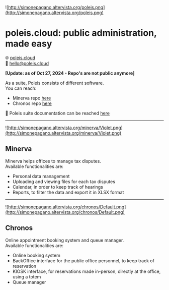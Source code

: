 ![http://simonepagano.altervista.org/poleis.png](http://simonepagano.altervista.org/poleis.png)  

# poleis.cloud: public administration, made easy

🌐 [poleis.cloud](https://poleis.cloud)  
📧 [hello@poleis.cloud](mailto:hello@poleis.cloud)

**[Update: as of Oct 27, 2024 - Repo's are not public anymore]**

As a suite, Poleis consists of different software.  
You can reach:  
- Minerva repo [here](https://github.com/paghos/poleis-minerva)
- Chronos repo [here](https://github.com/paghos/poleis-chronos)

📑 Poleis suite documentation can be reached [here](https://docs.poleis.cloud)

------------------------------------------------------------------------------
![http://simonepagano.altervista.org/minerva/Violet.png](http://simonepagano.altervista.org/minerva/Violet.png)

## Minerva

Minerva helps offices to manage tax disputes.  
Available functionalities are:
- Personal data management
- Uploading and viewing files for each tax disputes
- Calendar, in order to keep track of hearings
- Reports, to filter the data and export it in XLSX format

------------------------------------------------------------------------------
![http://simonepagano.altervista.org/chronos/Default.png](http://simonepagano.altervista.org/chronos/Default.png)

## Chronos

Online appointment booking system and queue manager.  
Available functionalities are:
- Online booking system
- BackOffice interface for the public office personnel, to keep track of reservation
- KIOSK interface, for reservations made in-person, directly at the office, using a totem
- Queue manager
